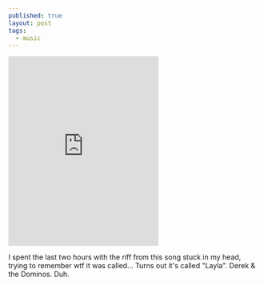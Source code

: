 ```yaml
---
published: true
layout: post
tags: 
  - music
---
```


<iframe src="https://embed.spotify.com/?uri=http://open.spotify.com/track/2kkvB3RNRzwjFdGhaUA0tz&theme=white" width="300" height="380" frameborder="0" allowtransparency="true"></iframe>


I spent the last two hours with the riff from this song stuck in my head, trying to remember wtf it was called... Turns out it's called "Layla". Derek & the Dominos. Duh.